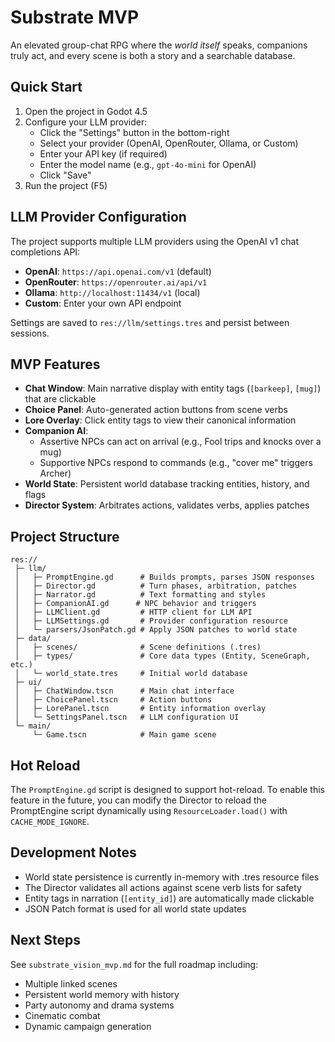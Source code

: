 # Substrate MVP

An elevated group-chat RPG where the *world itself* speaks, companions truly act, and every scene is both a story and a searchable database.

## Quick Start

1. Open the project in Godot 4.5
2. Configure your LLM provider:
   - Click the "Settings" button in the bottom-right
   - Select your provider (OpenAI, OpenRouter, Ollama, or Custom)
   - Enter your API key (if required)
   - Enter the model name (e.g., `gpt-4o-mini` for OpenAI)
   - Click "Save"
3. Run the project (F5)

## LLM Provider Configuration

The project supports multiple LLM providers using the OpenAI v1 chat completions API:

- **OpenAI**: `https://api.openai.com/v1` (default)
- **OpenRouter**: `https://openrouter.ai/api/v1`
- **Ollama**: `http://localhost:11434/v1` (local)
- **Custom**: Enter your own API endpoint

Settings are saved to `res://llm/settings.tres` and persist between sessions.

## MVP Features

- **Chat Window**: Main narrative display with entity tags (`[barkeep]`, `[mug]`) that are clickable
- **Choice Panel**: Auto-generated action buttons from scene verbs
- **Lore Overlay**: Click entity tags to view their canonical information
- **Companion AI**: 
  - Assertive NPCs can act on arrival (e.g., Fool trips and knocks over a mug)
  - Supportive NPCs respond to commands (e.g., "cover me" triggers Archer)
- **World State**: Persistent world database tracking entities, history, and flags
- **Director System**: Arbitrates actions, validates verbs, applies patches

## Project Structure

```
res://
 ├─ llm/
 │   ├─ PromptEngine.gd      # Builds prompts, parses JSON responses
 │   ├─ Director.gd          # Turn phases, arbitration, patches
 │   ├─ Narrator.gd          # Text formatting and styles
 │   ├─ CompanionAI.gd      # NPC behavior and triggers
 │   ├─ LLMClient.gd         # HTTP client for LLM API
 │   ├─ LLMSettings.gd       # Provider configuration resource
 │   └─ parsers/JsonPatch.gd # Apply JSON patches to world state
 ├─ data/
 │   ├─ scenes/              # Scene definitions (.tres)
 │   ├─ types/               # Core data types (Entity, SceneGraph, etc.)
 │   └─ world_state.tres     # Initial world database
 ├─ ui/
 │   ├─ ChatWindow.tscn      # Main chat interface
 │   ├─ ChoicePanel.tscn     # Action buttons
 │   ├─ LorePanel.tscn       # Entity information overlay
 │   └─ SettingsPanel.tscn   # LLM configuration UI
 └─ main/
     └─ Game.tscn            # Main game scene
```

## Hot Reload

The `PromptEngine.gd` script is designed to support hot-reload. To enable this feature in the future, you can modify the Director to reload the PromptEngine script dynamically using `ResourceLoader.load()` with `CACHE_MODE_IGNORE`.

## Development Notes

- World state persistence is currently in-memory with .tres resource files
- The Director validates all actions against scene verb lists for safety
- Entity tags in narration (`[entity_id]`) are automatically made clickable
- JSON Patch format is used for all world state updates

## Next Steps

See `substrate_vision_mvp.md` for the full roadmap including:
- Multiple linked scenes
- Persistent world memory with history
- Party autonomy and drama systems
- Cinematic combat
- Dynamic campaign generation

